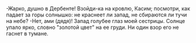 <text><speech>
<said type="direct" who="ами (дядя)" corresp="Касим" aloud="true">-Жарко, душно в Дербенте! Взойди-ка на кровлю, Касим; посмотри, как падает за горы солнышко: не краснеет ли запад, не сбираются ли тучи на небе?</said>
</speech></text>
<text><speech>
<said type="direct" who="Касим" corresp="ами (дядя)" aloud="true">-Нет, ами (дядя)! Запад голубее глаз моей сестрицы. Солнце упало ярко, словно "золотой цвет" на ее груди. Ни один взор его не гаснет в тумане.</said>
</speech></text>
